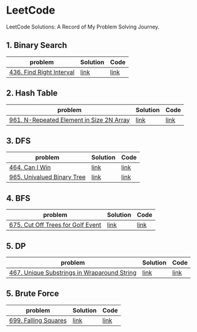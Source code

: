 # LeetCode

LeetCode Solutions: A Record of My Problem Solving Journey.

## 1. Binary Search

| problem | Solution | Code |
| --- | --- | --- |
|[436. Find Right Interval](https://leetcode.cn/problems/find-right-interval/)|[link](https://leetcode.cn/problems/find-right-interval/solution/er-fen-cha-zhao-by-harmonly-lwfq/)|[link](https://github.com/harmonly/leetcode-study/tree/main/src/S436.cpp)|

## 2. Hash Table

| problem | Solution | Code |
| --- | --- | --- |
|[961. N-Repeated Element in Size 2N Array](https://leetcode.cn/problems/n-repeated-element-in-size-2n-array/)|[link](https://leetcode.cn/problems/n-repeated-element-in-size-2n-array/solution/by-harmonly-irp2/)|[link](https://github.com/harmonly/leetcode-study/tree/main/src/S961.cpp)|

## 3. DFS

| problem | Solution | Code |
| --- | --- | --- |
|[464. Can I Win](https://leetcode.cn/problems/can-i-win/)|[link](https://leetcode.cn/problems/can-i-win/solution/bo-yi-lun-by-harmonly-idcy/)|[link](https://github.com/harmonly/leetcode-study/tree/main/src/S464.cpp)|
|[965. Univalued Binary Tree](https://leetcode.cn/problems/univalued-binary-tree/)|[link](https://leetcode.cn/problems/univalued-binary-tree/solution/jian-dan-by-harmonly-ii5i/)|[link](https://github.com/harmonly/leetcode-study/tree/main/src/S965.cpp)|

## 4. BFS

| problem | Solution | Code |
| --- | --- | --- |
|[675. Cut Off Trees for Golf Event](https://leetcode.cn/problems/cut-off-trees-for-golf-event/)|[link](https://leetcode.cn/problems/cut-off-trees-for-golf-event/solution/bfs-by-harmonly-xrfi/)|[link](https://github.com/harmonly/leetcode-study/tree/main/src/S675.cpp)|

## 5. DP

| problem | Solution | Code |
| --- | --- | --- |
|[467. Unique Substrings in Wraparound String](https://leetcode.cn/problems/unique-substrings-in-wraparound-string/)|[link](https://leetcode.cn/problems/unique-substrings-in-wraparound-string/solution/dp-by-harmonly-wa7c/)|[link](https://github.com/harmonly/leetcode-study/tree/main/src/S467.cpp)|

## 5. Brute Force

| problem | Solution | Code |
| --- | --- | --- |
|[699. Falling Squares](https://leetcode.cn/problems/falling-squares/)|[link](https://leetcode.cn/problems/falling-squares/solution/by-harmonly-0g4v/)|[link](https://github.com/harmonly/leetcode-study/tree/main/src/S699.cpp)|